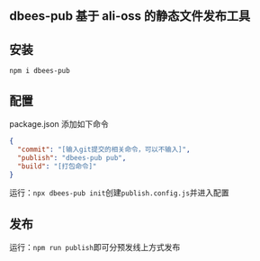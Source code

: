 ## dbees-pub 基于 ali-oss 的静态文件发布工具

## 安装

```shell
npm i dbees-pub
```

## 配置

package.json 添加如下命令

```json
{
  "commit": "[输入git提交的相关命令，可以不输入]",
  "publish": "dbees-pub pub",
  "build": "[打包命令]"
}
```

运行：`npx dbees-pub init`创建`publish.config.js`并进入配置

## 发布

运行：`npm run publish`即可分预发线上方式发布
